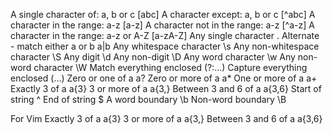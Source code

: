 A single character of: a, b or c       [abc]
A character except: a, b or c       [^abc]
A character in the range: a-z       [a-z]
A character not in the range: a-z       [^a-z]
A character in the range: a-z or A-Z       [a-zA-Z]
Any single character       .
Alternate - match either a or b       a|b
Any whitespace character       \s
Any non-whitespace character       \S
Any digit       \d
Any non-digit       \D
Any word character       \w
Any non-word character       \W
Match everything enclosed       (?:...)
Capture everything enclosed       (...)
Zero or one of a       a?
Zero or more of a       a*
One or more of a       a+
Exactly 3 of a       a{3}
3 or more of a       a{3,}
Between 3 and 6 of a       a{3,6}
Start of string       ^
End of string       $
A word boundary       \b
Non-word boundary       \B

For Vim 
Exactly 3 of a       a\{3}
3 or more of a       a\{3,}
Between 3 and 6 of a       a\{3,6}